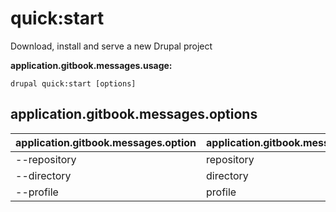 # quick:start
Download, install and serve a new Drupal project

**application.gitbook.messages.usage:**
```
drupal quick:start [options]
```

## application.gitbook.messages.options
application.gitbook.messages.option | application.gitbook.messages.details
-------|-------------
--repository | repository
--directory | directory
--profile | profile
